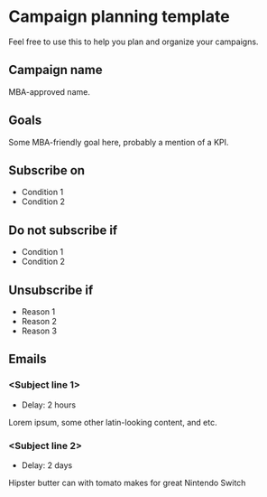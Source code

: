 # Campaign planning template

Feel free to use this to help you plan and organize your campaigns.

## Campaign name

MBA-approved name.

## Goals

Some MBA-friendly goal here, probably a mention of a KPI.

## Subscribe on

* Condition 1
* Condition 2

## Do not subscribe if

* Condition 1
* Condition 2

## Unsubscribe if

* Reason 1
* Reason 2
* Reason 3

## Emails

### <Subject line 1>

* Delay: 2 hours 

Lorem ipsum, some other latin-looking content, and etc.

### <Subject line 2>

* Delay: 2 days

Hipster butter can with tomato makes for great Nintendo Switch

